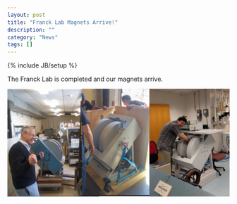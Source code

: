 ```yaml
---
layout: post
title: "Franck Lab Magnets Arrive!"
description: ""
category: "News"
tags: []
---
```

{% include JB/setup %}

The Franck Lab is completed and our magnets arrive.

![Magnets](../assets/magnet_montage.png)

